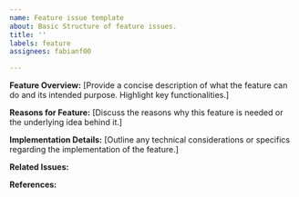 ```yaml
---
name: Feature issue template
about: Basic Structure of feature issues.
title: ''
labels: feature
assignees: fabianf00

---
```


**Feature Overview:**
[Provide a concise description of what the feature can do and its intended purpose. Highlight key functionalities.]

**Reasons for Feature:**
[Discuss the reasons why this feature is needed or the underlying idea behind it.]

**Implementation Details:**
[Outline any technical considerations or specifics regarding the implementation of the feature.]

**Related Issues:**

**References:**
